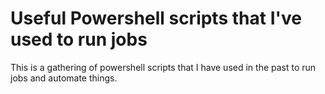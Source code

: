 # Useful Powershell scripts that I've used to run jobs
This is a gathering of powershell scripts that I have used in the past to run jobs and automate things.

